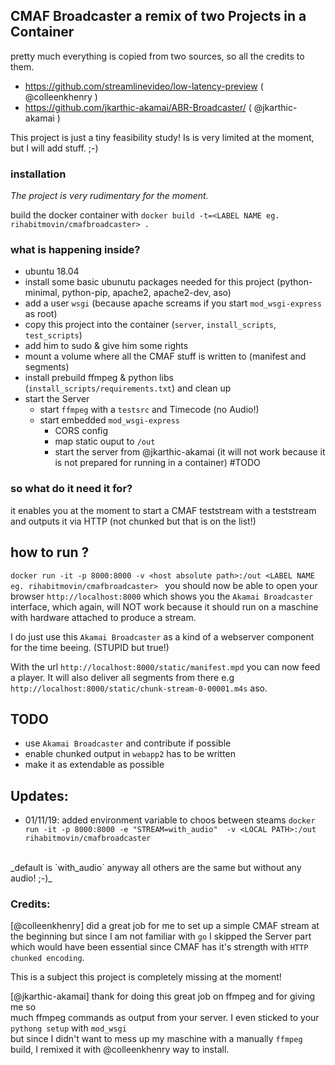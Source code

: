 
## CMAF Broadcaster a remix of two Projects in a Container

 pretty much everything is copied from two sources, so all the credits to them.

 - https://github.com/streamlinevideo/low-latency-preview ( @colleenkhenry )
 - https://github.com/jkarthic-akamai/ABR-Broadcaster/ ( @jkarthic-akamai )

This project is just a tiny feasibility study!
Is is very limited at the moment, but I will add stuff. ;-)

### installation
_The project is very rudimentary for the moment._

build the docker container with
`docker build -t=<LABEL NAME eg. rihabitmovin/cmafbroadcaster> .`

### what is happening inside?

- ubuntu 18.04
- install some basic ubunutu packages needed for this project (python-minimal, python-pip, apache2, apache2-dev, aso)
- add a user `wsgi` (because apache screams if you start `mod_wsgi-express` as root)
- copy this project into the container (`server`, `install_scripts`, `test_scripts`)
- add him to sudo & give him some rights
- mount a volume where all the CMAF stuff is written to (manifest and segments)
- install prebuild ffmpeg & python libs (`install_scripts/requirements.txt`) and clean up
- start the Server
  - start `ffmpeg` with a `testsrc` and Timecode (no Audio!)
  - start embedded `mod_wsgi-express`
    - CORS config
    - map static ouput to `/out`
    - start the server from @jkarthic-akamai (it will not work because it is not prepared for running in a container) #TODO

### so what do it need it for?

it enables you at the moment to start a CMAF teststream with a teststream and outputs it via HTTP (not chunked but that is on the list!)

## how to run ?

`docker run -it -p 8000:8000 -v <host absolute path>:/out <LABEL NAME eg. rihabitmovin/cmafbroadcaster>
`
you should now be able to open your browser `http://localhost:8000` which shows you the `Akamai Broadcaster` interface, which again, will NOT work because it should run on a maschine with hardware attached to produce a stream.

I do just use this `Akamai Broadcaster` as a kind of a webserver component for the time beeing. (STUPID but true!)

With the url `http://localhost:8000/static/manifest.mpd` you can now feed a player. It will also deliver all segments from there e.g `http://localhost:8000/static/chunk-stream-0-00001.m4s` aso.

## TODO

- use `Akamai Broadcaster` and contribute if possible
- enable chunked output in `webapp2` has to be written
- make it as extendable as possible

## Updates:

- 01/11/19: added environment variable to choos between steams
`docker run -it -p 8000:8000 -e "STREAM=with_audio"  -v <LOCAL PATH>:/out rihabitmovin/cmafbroadcaster`
<br>
_default is `with_audio` anyway all others are the same but without any audio! ;-)_

### Credits:

 [@colleenkhenry] did a great job for me to set up a simple CMAF stream at the beginning
but since I am not familiar with `go` I skipped the Server part <br>
which would have been essential since CMAF has it's strength with `HTTP chunked encoding`.

This is a subject this project is completely missing at the moment!

[@jkarthic-akamai] thank for doing this great job on ffmpeg and for giving me so <br>
much ffmpeg commands as output from your server. I even sticked to your `pythong setup` with `mod_wsgi` <br>
but since I didn't want to mess up my maschine with a manually `ffmpeg` build, I remixed it with @colleenkhenry way to install.
